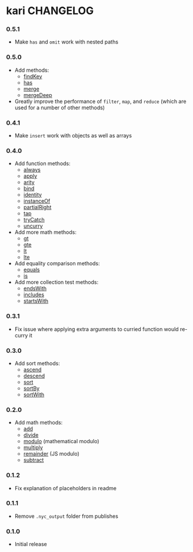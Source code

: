 # kari CHANGELOG

### 0.5.1
* Make `has` and `omit` work with nested paths

### 0.5.0
* Add methods:
  * [findKey](#findkey)
  * [has](#has)
  * [merge](#merge)
  * [mergeDeep](#mergedeep)
* Greatly improve the performance of `filter`, `map`, and `reduce` (which are used for a number of other methods)

### 0.4.1
* Make `insert` work with objects as well as arrays

### 0.4.0
* Add function methods:
  * [always](README.md#always)
  * [apply](README.md#apply)
  * [arity](README.md#arity)
  * [bind](README.md#bind)
  * [identity](README.md#identity)
  * [instanceOf](README.md#instanceof)
  * [partialRight](README.md#partialright)
  * [tap](README.md#tap)
  * [tryCatch](README.md#trycatch)
  * [uncurry](README.md#uncurry)
* Add more math methods:
  * [gt](README.md#gt)
  * [gte](README.md#gte)
  * [lt](README.md#lt)
  * [lte](README.md#lte)
* Add equality comparison methods:
  * [equals](README.md#equals)
  * [is](README.md#is)
* Add more collection test methods:
  * [endsWith](README.md#endswith)
  * [includes](README.md#includes)
  * [startsWith](README.md#startswith)

### 0.3.1
* Fix issue where applying extra arguments to curried function would re-curry it

### 0.3.0
* Add sort methods:
  * [ascend](README.md#ascend)
  * [descend](README.md#descend)
  * [sort](README.md#sort)
  * [sortBy](README.md#sortby)
  * [sortWith](README.md#sortwith)

### 0.2.0
* Add math methods:
  * [add](README.md#add)
  * [divide](README.md#divide)
  * [modulo](README.md#modulo) (mathematical modulo)
  * [multiply](README.md#multiply)
  * [remainder](README.md#remainder) (JS modulo)
  * [subtract](README.md#subtract)

### 0.1.2
* Fix explanation of placeholders in readme

### 0.1.1
* Remove `.nyc_output` folder from publishes

### 0.1.0
* Initial release
